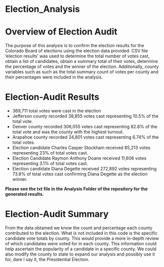 # Election_Analysis

#	Overview of Election Audit
The purpose of this analysis is to confirm the election results for the Colorado Board of elections using the election data provided.  CSV file ‘election results’ was used to determine the total number of votes cast, obtain a list of candidates, obtain a summary total of their votes, determine the percentage of votes and the winner of the election.  Additionally, county variables such as such as the total summary count of votes per county and their percentages were included in the analysis. 

#	Election-Audit Results
*	369,711 total votes were cast in the election
*	Jefferson county recorded 38,855 votes cast representing 10.5% of the total vote.
*	Denver county recorded 306,055 votes cast representing 82.8% of the total vote and was the county with the highest turnout.
*	Arapahoe county recorded 24,801 votes cast representing 6.74% of the total votes. 
*	Election candidate Charles Casper Stockham received 85,213 votes representing 23% of total votes cast. 
*	Election Candidate Raymon Anthony Doane received 11,606 votes representing 3.1% of total votes cast. 
*	Election candidate Diana Degette received 272,892 votes representing 73.8% of total votes cast confirming Diana Degette as the election winner.
 
**Please see the txt file in the Analysis Folder of the repository for the generated results.** 

# Election-Audit Summary
From the data obtained we know the count and percentage each county contributed to the election.  What is not included in this code is the specific candidate vote totals by county.  This would provide a more in-depth review of which candidates were voted for in each county. This information could help ascertain the popularity of a candidate in a specific county.  We could also modify the county to state to expand our analysis and possibly use it for, dare I say it, the Presidential Election. 

